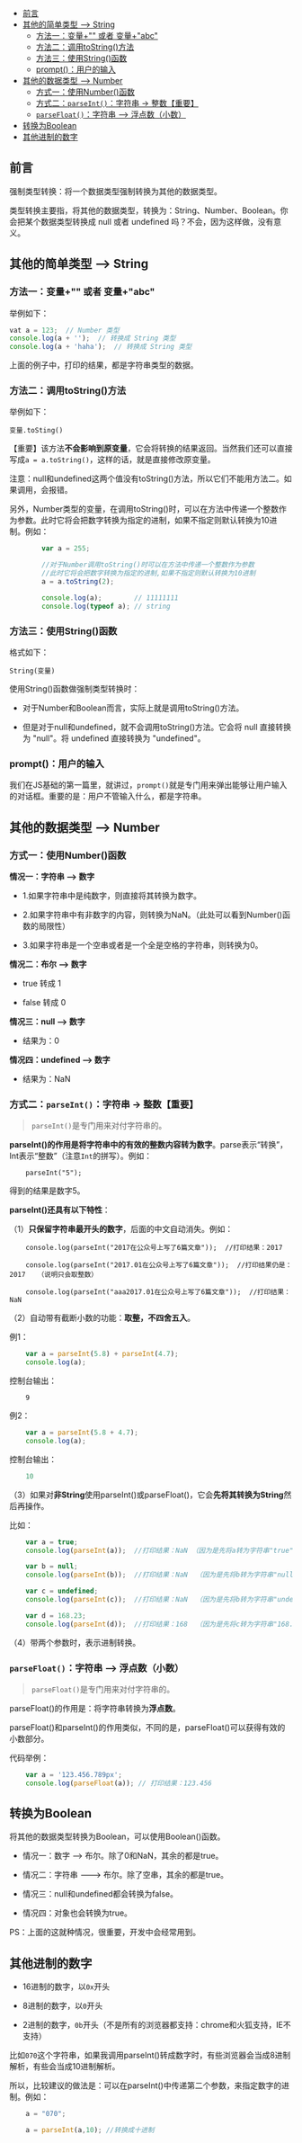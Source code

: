 <!-- MarkdownTOC -->

- [前言](#%E5%89%8D%E8%A8%80)
- [其他的简单类型 --> String](#%E5%85%B6%E4%BB%96%E7%9A%84%E7%AE%80%E5%8D%95%E7%B1%BB%E5%9E%8B----string)
    - [方法一：变量+"" 或者 变量+"abc"](#%E6%96%B9%E6%B3%95%E4%B8%80%EF%BC%9A%E5%8F%98%E9%87%8F-%E6%88%96%E8%80%85-%E5%8F%98%E9%87%8Fabc)
    - [方法二：调用toString\(\)方法](#%E6%96%B9%E6%B3%95%E4%BA%8C%EF%BC%9A%E8%B0%83%E7%94%A8tostring%E6%96%B9%E6%B3%95)
    - [方法三：使用String\(\)函数](#%E6%96%B9%E6%B3%95%E4%B8%89%EF%BC%9A%E4%BD%BF%E7%94%A8string%E5%87%BD%E6%95%B0)
    - [prompt\(\)：用户的输入](#prompt%EF%BC%9A%E7%94%A8%E6%88%B7%E7%9A%84%E8%BE%93%E5%85%A5)
- [其他的数据类型 --> Number](#%E5%85%B6%E4%BB%96%E7%9A%84%E6%95%B0%E6%8D%AE%E7%B1%BB%E5%9E%8B----number)
    - [方式一：使用Number\(\)函数](#%E6%96%B9%E5%BC%8F%E4%B8%80%EF%BC%9A%E4%BD%BF%E7%94%A8number%E5%87%BD%E6%95%B0)
    - [方式二：`parseInt()`：字符串 -> 整数【重要】](#%E6%96%B9%E5%BC%8F%E4%BA%8C%EF%BC%9Aparseint%EF%BC%9A%E5%AD%97%E7%AC%A6%E4%B8%B2---%E6%95%B4%E6%95%B0%E3%80%90%E9%87%8D%E8%A6%81%E3%80%91)
    - [`parseFloat()`：字符串 --> 浮点数（小数）](#parsefloat%EF%BC%9A%E5%AD%97%E7%AC%A6%E4%B8%B2----%E6%B5%AE%E7%82%B9%E6%95%B0%EF%BC%88%E5%B0%8F%E6%95%B0%EF%BC%89)
- [转换为Boolean](#%E8%BD%AC%E6%8D%A2%E4%B8%BAboolean)
- [其他进制的数字](#%E5%85%B6%E4%BB%96%E8%BF%9B%E5%88%B6%E7%9A%84%E6%95%B0%E5%AD%97)

<!-- /MarkdownTOC -->

<a id="%E5%89%8D%E8%A8%80"></a>
## 前言

强制类型转换：将一个数据类型强制转换为其他的数据类型。

类型转换主要指，将其他的数据类型，转换为：String、Number、Boolean。你会把某个数据类型转换成 null 或者 undefined 吗？不会，因为这样做，没有意义。


<a id="%E5%85%B6%E4%BB%96%E7%9A%84%E7%AE%80%E5%8D%95%E7%B1%BB%E5%9E%8B----string"></a>
## 其他的简单类型 --> String

<a id="%E6%96%B9%E6%B3%95%E4%B8%80%EF%BC%9A%E5%8F%98%E9%87%8F-%E6%88%96%E8%80%85-%E5%8F%98%E9%87%8Fabc"></a>
### 方法一：变量+"" 或者 变量+"abc"


举例如下：

```javascript
vat a = 123;  // Number 类型
console.log(a + '');  // 转换成 String 类型
console.log(a + 'haha');  // 转换成 String 类型
```

上面的例子中，打印的结果，都是字符串类型的数据。


<a id="%E6%96%B9%E6%B3%95%E4%BA%8C%EF%BC%9A%E8%B0%83%E7%94%A8tostring%E6%96%B9%E6%B3%95"></a>
### 方法二：调用toString()方法

举例如下：

```
变量.toSting()
```

【重要】该方法**不会影响到原变量**，它会将转换的结果返回。当然我们还可以直接写成`a = a.toString()`，这样的话，就是直接修改原变量。

注意：null和undefined这两个值没有toString()方法，所以它们不能用方法二。如果调用，会报错。



另外，Number类型的变量，在调用toString()时，可以在方法中传递一个整数作为参数。此时它将会把数字转换为指定的进制，如果不指定则默认转换为10进制。例如：

```javascript
        var a = 255;

        //对于Number调用toString()时可以在方法中传递一个整数作为参数
        //此时它将会把数字转换为指定的进制,如果不指定则默认转换为10进制
        a = a.toString(2);

        console.log(a);        // 11111111
        console.log(typeof a); // string
```



<a id="%E6%96%B9%E6%B3%95%E4%B8%89%EF%BC%9A%E4%BD%BF%E7%94%A8string%E5%87%BD%E6%95%B0"></a>
### 方法三：使用String()函数

格式如下：

```
String(变量)
```

使用String()函数做强制类型转换时：

- 对于Number和Boolean而言，实际上就是调用toString()方法。

- 但是对于null和undefined，就不会调用toString()方法。它会将 null 直接转换为 "null"。将 undefined 直接转换为 "undefined"。


<a id="prompt%EF%BC%9A%E7%94%A8%E6%88%B7%E7%9A%84%E8%BE%93%E5%85%A5"></a>
### prompt()：用户的输入

我们在JS基础的第一篇里，就讲过，`prompt()`就是专门用来弹出能够让用户输入的对话框。重要的是：用户不管输入什么，都是字符串。

<a id="%E5%85%B6%E4%BB%96%E7%9A%84%E6%95%B0%E6%8D%AE%E7%B1%BB%E5%9E%8B----number"></a>
## 其他的数据类型 --> Number


<a id="%E6%96%B9%E5%BC%8F%E4%B8%80%EF%BC%9A%E4%BD%BF%E7%94%A8number%E5%87%BD%E6%95%B0"></a>
### 方式一：使用Number()函数

**情况一：字符串 --> 数字**

- 1.如果字符串中是纯数字，则直接将其转换为数字。

- 2.如果字符串中有非数字的内容，则转换为NaN。（此处可以看到Number()函数的局限性）

- 3.如果字符串是一个空串或者是一个全是空格的字符串，则转换为0。

**情况二：布尔 --> 数字**

- true 转成 1

- false 转成 0

**情况三：null --> 数字**

- 结果为：0

**情况四：undefined --> 数字**

- 结果为：NaN

<a id="%E6%96%B9%E5%BC%8F%E4%BA%8C%EF%BC%9Aparseint%EF%BC%9A%E5%AD%97%E7%AC%A6%E4%B8%B2---%E6%95%B4%E6%95%B0%E3%80%90%E9%87%8D%E8%A6%81%E3%80%91"></a>
### 方式二：`parseInt()`：字符串 -> 整数【重要】

> `parseInt()`是专门用来对付字符串的。

**parseInt()的作用是将字符串中的有效的整数内容转为数字**。parse表示“转换”，Int表示“整数”（注意`Int`的拼写）。例如：

```
	parseInt("5");
```

得到的结果是数字5。

**parseInt()还具有以下特性**：

（1）**只保留字符串最开头的数字**，后面的中文自动消失。例如：

```
    console.log(parseInt("2017在公众号上写了6篇文章"));  //打印结果：2017

    console.log(parseInt("2017.01在公众号上写了6篇文章"));  //打印结果仍是：2017   （说明只会取整数）

    console.log(parseInt("aaa2017.01在公众号上写了6篇文章"));  //打印结果：NaN
```

（2）自动带有截断小数的功能：**取整，不四舍五入**。

例1：

```javascript
	var a = parseInt(5.8) + parseInt(4.7);
	console.log(a);
```

控制台输出：

```
	9
```

例2：

```javascript
	var a = parseInt(5.8 + 4.7);
	console.log(a);
```

控制台输出：

```javascript
	10
```

（3）如果对**非String**使用parseInt()或parseFloat()，它会**先将其转换为String**然后再操作。

比如：

```javascript
    var a = true;
    console.log(parseInt(a));  //打印结果：NaN （因为是先将a转为字符串"true"，然后然后再操作）

    var b = null;
    console.log(parseInt(b));  //打印结果：NaN  （因为是先将b转为字符串"null"，然后然后再操作）

    var c = undefined;
    console.log(parseInt(c));  //打印结果：NaN  （因为是先将b转为字符串"undefined"，然后然后再操作）

    var d = 168.23;
    console.log(parseInt(d));  //打印结果：168  （因为是先将c转为字符串"168.23"，然后然后再操作）

```

（4）带两个参数时，表示进制转换。

<a id="parsefloat%EF%BC%9A%E5%AD%97%E7%AC%A6%E4%B8%B2----%E6%B5%AE%E7%82%B9%E6%95%B0%EF%BC%88%E5%B0%8F%E6%95%B0%EF%BC%89"></a>
### `parseFloat()`：字符串 --> 浮点数（小数）

> `parseFloat()`是专门用来对付字符串的。


parseFloat()的作用是：将字符串转换为**浮点数**。


parseFloat()和parseInt()的作用类似，不同的是，parseFloat()可以获得有效的小数部分。


代码举例：

```javascript
    var a = '123.456.789px';
    console.log(parseFloat(a)); // 打印结果：123.456
```



<a id="%E8%BD%AC%E6%8D%A2%E4%B8%BAboolean"></a>
## 转换为Boolean

将其他的数据类型转换为Boolean，可以使用Boolean()函数。

- 情况一：数字 --> 布尔。除了0和NaN，其余的都是true。

- 情况二：字符串 ---> 布尔。除了空串，其余的都是true。

- 情况三：null和undefined都会转换为false。

- 情况四：对象也会转换为true。

PS：上面的这就种情况，很重要，开发中会经常用到。

<a id="%E5%85%B6%E4%BB%96%E8%BF%9B%E5%88%B6%E7%9A%84%E6%95%B0%E5%AD%97"></a>
## 其他进制的数字

- 16进制的数字，以`0x`开头

- 8进制的数字，以`0`开头

- 2进制的数字，`0b`开头（不是所有的浏览器都支持：chrome和火狐支持，IE不支持）

比如`070`这个字符串，如果我调用parseInt()转成数字时，有些浏览器会当成8进制解析，有些会当成10进制解析。

所以，比较建议的做法是：可以在parseInt()中传递第二个参数，来指定数字的进制。例如：

```javascript
	a = "070";

	a = parseInt(a,10); //转换成十进制
```
